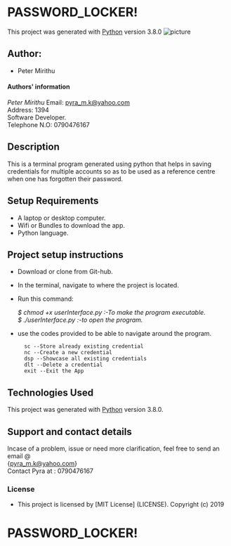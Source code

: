 # PASSWORD_LOCKER!

This project was generated with [Python](https://www.python.org/) version 3.8.0
![picture](./images/passwd.png)

## Author: 
  * Peter Mirithu 

#### Authors' information
*Peter Mirithu*
    Email: pyra_m.k@yahoo.com <br>
    Address: 1394 <br>
    Software Developer.<br>
    Telephone N.O: 0790476167          
## Description
 This is a terminal program generated using python that helps in saving credentials for multiple accounts so as to be used as a reference centre when one has forgotten their password.

## Setup Requirements
* A laptop or desktop computer.
* Wifi or Bundles to download the app.
* Python language.

## Project setup instructions
* Download or clone from Git-hub.
* In the terminal, navigate to where the project is located.
* Run this command:

    *$ chmod +x userInterface.py  :-To make the program executable.*<br>
    *$ ./userInterface.py :-to open the program.*<br>

* use the codes provided to be able to navigate around the program.

        sc --Store already existing credential
        nc --Create a new credential
        dsp --Showcase all existing credentials
        dlt --Delete a credential
        exit --Exit the App

## Technologies Used
 This project was generated with [Python](https://www.python.org/) version 3.8.0.

 ## Support and contact details
 Incase of a problem, issue or need more clarification, feel free to send an email @<br> {pyra_m.k@yahoo.com}<br>
 Contact Pyra at : 0790476167

 ### License
* This project is licensed by [MIT License] (LICENSE).
  Copyright (c) 2019 
  
# PASSWORD_LOCKER!